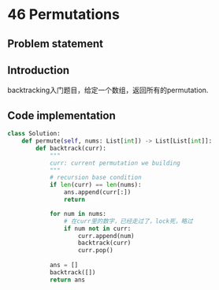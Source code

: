 # 46 Permutations

## Problem statement

## Introduction
backtracking入门题目，给定一个数组，返回所有的permutation.



## Code implementation
```python
class Solution:
    def permute(self, nums: List[int]) -> List[List[int]]:
        def backtrack(curr):
            """
            curr: current permutation we building
            """
            # recursion base condition
            if len(curr) == len(nums):
                ans.append(curr[:])
                return

            for num in nums:
                # 在curr里的数字，已经走过了，lock死，略过
                if num not in curr:
                    curr.append(num)
                    backtrack(curr)
                    curr.pop()
            
            ans = []
            backtrack([])
            return ans
```